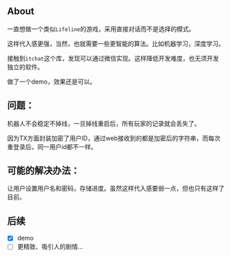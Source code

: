 ## About

一直想做一个类似`Lifeline`的游戏，采用直接对话而不是选择的模式。

这样代入感更强，当然，也就需要一些更智能的算法。比如机器学习，深度学习。

接触到`itchat`这个库，发现可以通过微信实现。这样降低开发难度，也无须开发独立的软件。

做了一个demo，效果还是可以。

## 问题：
机器人不会稳定不掉线，一旦掉线重启后，所有玩家的记录就会丢失了。

因为TX方面封装加密了用户ID，通过web接收到的都是加密后的字符串，而每次重登录后，同一用户id都不一样。

## 可能的解决办法：
让用户设置用户名和密码，存储进度。虽然这样代入感要弱一点，但也只有这样了目前。

## 后续
- [x] demo
- [ ] 更精致、吸引人的剧情...
